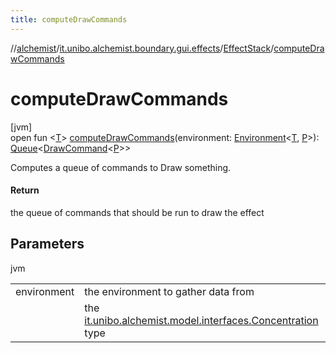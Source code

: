 ```yaml
---
title: computeDrawCommands
---
```

//[alchemist](../../../index.html)/[it.unibo.alchemist.boundary.gui.effects](../index.html)/[EffectStack](index.html)/[computeDrawCommands](compute-draw-commands.html)



# computeDrawCommands



[jvm]\
open fun <[T](compute-draw-commands.html)> [computeDrawCommands](compute-draw-commands.html)(environment: [Environment](../../it.unibo.alchemist.model.interfaces/-environment/index.html)<[T](../../it.unibo.alchemist.boundary.monitor/-f-x-step-monitor/index.html), [P](../../it.unibo.alchemist.boundary.monitor/-f-x-step-monitor/index.html)>): [Queue](https://docs.oracle.com/javase/8/docs/api/java/util/Queue.html)<[DrawCommand](../../it.unibo.alchemist.boundary.interfaces/-draw-command/index.html)<[P](../../it.unibo.alchemist.boundary.monitor/-f-x-step-monitor/index.html)>>



Computes a queue of commands to Draw something.



#### Return



the queue of commands that should be run to draw the effect



## Parameters


jvm

| | |
|---|---|
| environment | the environment to gather data from |
| <T> | the [it.unibo.alchemist.model.interfaces.Concentration](../../it.unibo.alchemist.model.interfaces/-concentration/index.html) type |




